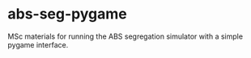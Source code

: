 # abs-seg-pygame
MSc materials for running the ABS segregation simulator with a simple pygame interface.
